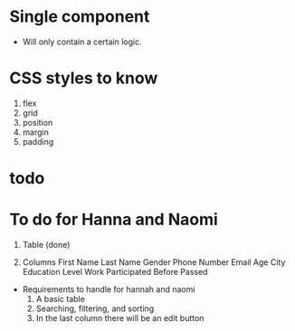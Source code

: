 # Single component

- Will only contain a certain logic.

# CSS styles to know

1. flex
2. grid
3. position
4. margin
5. padding

# todo

# To do for Hanna and Naomi

1. Table (done)

1. Columns
   First Name
   Last Name
   Gender
   Phone Number
   Email
   Age
   City
   Education Level
   Work
   Participated Before
   Passed

- Requirements to handle for hannah and naomi
  1. A basic table
  2. Searching, filtering, and sorting
  3. In the last column there will be an edit button
